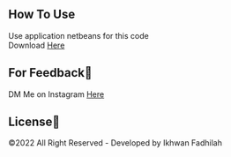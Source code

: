 ## How To Use

Use application netbeans for this code\
Download [Here](https://netbeans-ide.informer.com/download/#downloading)

## For Feedback💢

DM Me on Instagram [Here](https://www.instagram.com/dooo_dott/)

## License💎

©2022 All Right Reserved - Developed by Ikhwan Fadhilah
